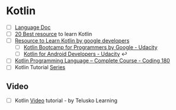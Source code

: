 # Kotlin
- [ ] [Language Doc](https://kotlinlang.org/docs/reference/classes.html)
- [ ] [20 Best resource](https://tutorialzine.com/2017/05/20-excellent-resources-for-learning-kotlin) to learn Kotlin
- [ ] [Resource to Learn Kotlin by google developers](https://developer.android.com/kotlin/resources.html)
  - [ ] [Kotlin Bootcamp for Programmers by  Google - Udacity](https://www.udacity.com/course/kotlin-bootcamp-for-programmers--ud9011)
  - [ ] [Kotlin for Android Developers - Udacity](https://www.udacity.com/course/kotlin-for-android-developers--ud888) :leftwards_arrow_with_hook:

- [ ] [Kotlin Programming Language – Complete Course - Coding 180](https://coding180.com/learn-kotlin-programming-language)
- [ ] Kotlin Tutorial [Series](https://medium.com/@napperley/kotlin-tutorial-1-introduction-675816f2443c)

## Video
- [ ] Kotlin [Video](https://www.youtube.com/playlist?list=PLsyeobzWxl7rooJFZhc3qPLwVROovGCfh) tutorial - by Telusko Learning


